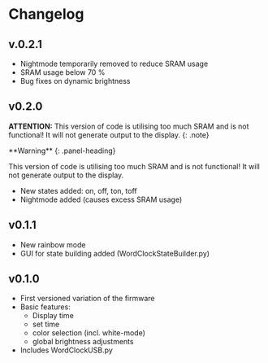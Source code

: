 # Changelog

## v.0.2.1
- Nightmode temporarily removed to reduce SRAM usage
- SRAM usage below 70 %
- Bug fixes on dynamic brightness

## v0.2.0
**ATTENTION:** This version of code is utilising too much SRAM and is not functional! It will not generate output to the display.
{: .note}

<div class="panel panel-warning">
**Warning**
{: .panel-heading}
<div class="panel-body">

This version of code is utilising too much SRAM and is not functional! It will not generate output to the display.

</div>
</div>

- New states added: on, off, ton, toff
- Nightmode added (causes excess SRAM usage)

## v0.1.1
- New rainbow mode
- GUI for state building added (WordClockStateBuilder.py)

## v0.1.0
- First versioned variation of the firmware
- Basic features:
  - Display time
  - set time
  - color selection (incl. white-mode)
  - global brightness adjustments
- Includes WordClockUSB.py
